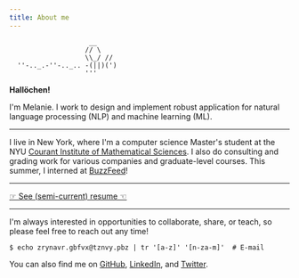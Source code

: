```yaml
---
title: About me
---
```


```
                    __
                   // \
                   \\_/ //
  ''-.._.-''-.._.. -(||)(')
                   '''
```

**Hallöchen!**

I'm Melanie. I work to design and implement robust application for natural language processing (NLP) and machine learning (ML).

---

I live in New York, where I'm a computer science Master's student at the NYU [Courant Institute of Mathematical Sciences](https://cims.nyu.edu/). I also do consulting and grading work for various companies and  graduate-level courses. This summer, I interned at [BuzzFeed](https://tech.buzzfeed.com/we-were-the-2018-buzzfeed-intern-class-and-now-were-crying-in-the-club-because-summer-s-over-dba1dcb85e0a)!

---

<a href="{{site.url}}/files/resume.pdf" class="pa3 tc ba br2 db">&#x261E;&#xFE0E; See (semi-current) resume &#x261C;&#xFE0E;</a>

---

I'm always interested in opportunities to collaborate, share, or teach, so please feel free to reach out any time!

```
$ echo zrynavr.gbfvx@tznvy.pbz | tr '[a-z]' '[n-za-m]'  # E-mail
```

You can also find me on [GitHub](https://github.com/melanietosik), [LinkedIn](https://www.linkedin.com/in/melanietosik/), and [Twitter](https://twitter.com/meltomene).
